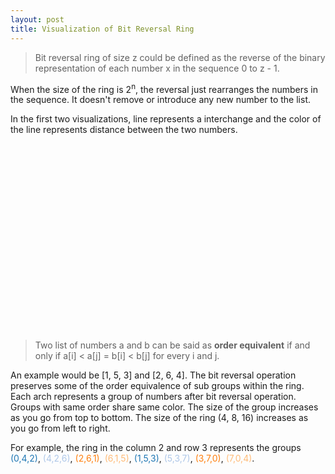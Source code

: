 ```yaml
---
layout: post
title: Visualization of Bit Reversal Ring
---
```


> Bit reversal ring of size z could be defined as the reverse of the
> binary representation of each number x in the sequence 0 to z - 1.

When the size of the ring is 2<sup>n</sup>, the reversal just
rearranges the numbers in the sequence. It doesn't remove or introduce
any new number to the list.

In the first two visualizations, line represents a interchange and the
color of the line represents distance between the two numbers.

<svg id="ring"></svg>
<svg id="linear"></svg>


> Two list of numbers a and b can be said as <strong>order
> equivalent</strong> if and only if a[i] < a[j] = b[i] < b[j] for
> every i and j.

An example would be [1, 5, 3] and [2, 6, 4]. The bit reversal
operation preserves some of the order equivalence of sub groups within
the ring. Each arch represents a group of numbers after bit reversal
operation. Groups with same order share same color.  The size of the
group increases as you go from top to bottom. The size of the ring (4,
8, 16) increases as you go from left to right.

For example, the ring in the column 2 and row 3 represents the groups
<span style="color: #1f77b4">(0,4,2)</span>,
<span style="color: #aec7e8">(4,2,6)</span>,
<span style="color: #ff7f0e">(2,6,1)</span>,
<span style="color: #ffbb78">(6,1,5)</span>,
<span style="color: #1f77b4">(1,5,3)</span>,
<span style="color: #aec7e8">(5,3,7)</span>,
<span style="color: #ff7f0e">(3,7,0)</span>,
<span style="color: #ffbb78">(7,0,4)</span>.


<svg id="symmetry"></svg>

<script src="/public/js/d3.js"></script>
<script src="/public/js/underscore.js"></script>
<script src="/public/js/bit-reversal-ring.js"></script>
